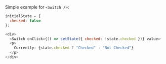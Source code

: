 Simple example for `<Switch />`:

```js
initialState = {
  checked: false
};

<div>
  <Switch onClick={() => setState({ checked: !state.checked })} value={state.checked} />
  <p>
    Currently: {state.checked ? "Checked" : "Not Checked"}
  </p>
</div>
```
